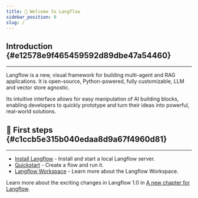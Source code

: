 ```yaml
---
title: 👋 Welcome to Langflow
sidebar_position: 0
slug: /
---
```




## Introduction {#e12578e9f465459592d89dbe47a54460}


---


Langflow is a new, visual framework for building multi-agent and RAG applications. It is open-source, Python-powered, fully customizable, LLM and vector store agnostic.


Its intuitive interface allows for easy manipulation of AI building blocks, enabling developers to quickly prototype and turn their ideas into powerful, real-world solutions.



## 🚀 First steps {#c1ccb5e315b040edaa8d9a67f4960d81}


---

- [Install Langflow](/getting-started-installation) - Install and start a local Langflow server.
- [Quickstart](/getting-started-quickstart) - Create a flow and run it.
- [Langflow Workspace](/workspace) - Learn more about the Langflow Workspace.

Learn more about the exciting changes in Langflow 1.0 in [A new chapter for Langflow](/whats-new-a-new-chapter-langflow).

